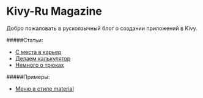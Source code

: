 # Kivy-Ru Magazine

Добро пожаловать в рускоязычный блог о создании приложений в Kivy.

#####Статьи:

* [С места в карьер](./lessons/lesson1.md)
* [Делаем калькулятор](./lessons/lesson2.md)
* [Немного о трюках](./tricks_1.md)

#####Примеры:
* [Меню в стиле material](./design/material/)
